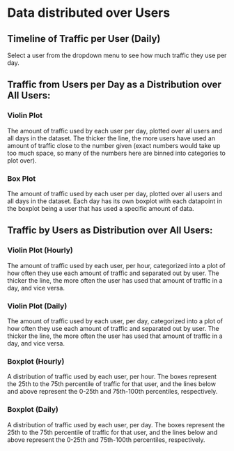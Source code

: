 # Data distributed over Users

## Timeline of Traffic per User (Daily)

<object width="100%" height="400" type="text/html" data="graphs/users/user_distr_daily_timeline_chart.html"></object>

Select a user from the dropdown menu to see how much traffic they use per day.

## Traffic from Users per Day as a Distribution over All Users:

### Violin Plot

<object width="100%" height="400" type="text/html" data="graphs/users/daily_traffic_user_distr_violin.html"></object>

The amount of traffic used by each user per day, plotted over all users and all days in the dataset. The thicker the line, the more users have used an amount of traffic close to the number given (exact numbers would take up too much space, so many of the numbers here are binned into categories to plot over).

### Box Plot

<object width="100%" height="400" type="text/html" data="graphs/users/daily_traffic_user_distr_boxplot.html"></object>

The amount of traffic used by each user per day, plotted over all users and all days in the dataset. Each day has its own boxplot with each datapoint in the boxplot being a user that has used a specific amount of data. 

## Traffic by Users as Distribution over All Users:

### Violin Plot (Hourly)

<object width="100%" height="400" type="text/html" data="graphs/users/user_distr_traffic_hourly_violin.html"></object>

The amount of traffic used by each user, per hour, categorized into a plot of how often they use each amount of traffic and separated out by user. The thicker the line, the more often the user has used that amount of traffic in a day, and vice versa.

### Violin Plot (Daily)

<object width="100%" height="400" type="text/html" data="graphs/users/user_distr_traffic_daily_violin.html"></object>

The amount of traffic used by each user, per day, categorized into a plot of how often they use each amount of traffic and separated out by user. The thicker the line, the more often the user has used that amount of traffic in a day, and vice versa.

### Boxplot (Hourly)

<object width="100%" height="400" type="text/html" data="graphs/users/user_distr_traffic_hourly_boxplot.html"></object>

A distribution of traffic used by each user, per hour. The boxes represent the 25th to the 75th percentile of traffic for that user, and the lines below and above represent the 0-25th and 75th-100th percentiles, respectively.

### Boxplot (Daily)

<object width="100%" height="400" type="text/html" data="graphs/users/user_distr_traffic_daily_boxplot.html"></object>

A distribution of traffic used by each user, per day. The boxes represent the 25th to the 75th percentile of traffic for that user, and the lines below and above represent the 0-25th and 75th-100th percentiles, respectively.

